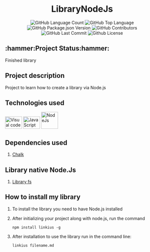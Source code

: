 <div align="center">
<h1>LibraryNodeJs</h1>
<img alt="GitHub Language Count" src="https://img.shields.io/github/languages/count/Guilbertoliveira/LibraryNodeJs" />
<img alt="GitHub Top Language" src="https://img.shields.io/github/languages/top/Guilbertoliveira/LibraryNodeJs" />
<img alt="GitHub Package.json Version" src="https://img.shields.io/github/package-json/v/Guilbertoliveira/LibraryNodeJs" />
<img alt="GitHub Contributors" src="https://img.shields.io/github/contributors/Guilbertoliveira/LibraryNodeJs" />
<img alt="GitHub Last Commit" src="https://img.shields.io/github/last-commit/Guilbertoliveira/LibraryNodeJs" />
<img alt="Github License" src="https://img.shields.io/github/license/Guilbertoliveira/LibraryNodeJs" />
</div>

<h2>:hammer:Project Status:hammer:</h2>
<p>Finished library</p>

<h2>Project description</h2>
<p>Project to learn how to create a library via Node.js</p>

<h2>Technologies used</h2>
<div>
    <img src="https://cdn.jsdelivr.net/gh/devicons/devicon/icons/visualstudio/visualstudio-plain.svg" height="40" width="55" title="Visual code"  />
    <img src="https://cdn.jsdelivr.net/gh/devicons/devicon/icons/javascript/javascript-plain.svg" height="40" width="55" title="JavaScript"/>
    <img src="https://cdn.jsdelivr.net/gh/devicons/devicon/icons/nodejs/nodejs-plain-wordmark.svg" width="55" title="NodeJs" />
</div>   
<h2> Dependencies used </h2>
<ol>
    <li><a href="https://www.npmjs.com/package/chalk">Chalk</a></li>
</ol>

<h2> Library native Node.Js </h2>
<ol><li><a href="https://nodejs.org/api/fs.html#file-system">Library fs</a></li></ol>

<h2> How to install my library </h2>
<ol>
<li><p>To install the library you need to have Node.js installed</p></li>
<li><p>After initializing your project along with node.js, run the command</p></li>

```
npm install linkius -g
```
<li><p>After installation to use the library run in the command line:</p></li>

```
linkius filename.md
```


</ol>

